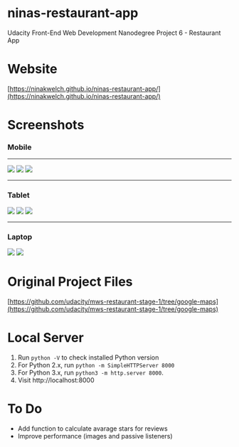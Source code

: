 # ninas-restaurant-app
Udacity Front-End Web Development Nanodegree Project 6 - Restaurant App

# Website

[https://ninakwelch.github.io/ninas-restaurant-app/](https://ninakwelch.github.io/ninas-restaurant-app/)

# Screenshots

### Mobile

***
![](http://res.cloudinary.com/ninaw/image/upload/c_scale,w_280/v1532537844/restaurant_reviews_11_z4cecd.png)
![](http://res.cloudinary.com/ninaw/image/upload/c_scale,w_280/v1532537844/restaurant_reviews_12_zq4amr.png)
![](http://res.cloudinary.com/ninaw/image/upload/c_scale,w_280/v1532537844/restaurant_reviews_13_hdnpxk.png)
***

### Tablet

![](http://res.cloudinary.com/ninaw/image/upload/c_scale,w_280/v1532538669/restaurant_reviews_14_dyiswk.png)
![](http://res.cloudinary.com/ninaw/image/upload/c_scale,w_280/v1532538670/restaurant_reviews_15_um5ycf.png)
![](http://res.cloudinary.com/ninaw/image/upload/c_scale,w_280/v1532538669/restaurant_reviews_16_ecefmq.png)

***

### Laptop

![](http://res.cloudinary.com/ninaw/image/upload/c_scale,w_420/v1532539030/restaurant_reviews_17_tarxk4.png)
![](http://res.cloudinary.com/ninaw/image/upload/c_scale,w_420/v1532539030/restaurant_reviews_18_hpcrzw.png)

# Original Project Files

[https://github.com/udacity/mws-restaurant-stage-1/tree/google-maps](https://github.com/udacity/mws-restaurant-stage-1/tree/google-maps)

# Local Server

1. Run `python -V` to check installed Python version
2. For Python 2.x, run `python -m SimpleHTTPServer 8000` 
3. For Python 3.x, run `python3 -m http.server 8000`.
4. Visit http://localhost:8000

# To Do

- Add function to calculate avarage stars for reviews
- Improve performance (images and passive listeners)